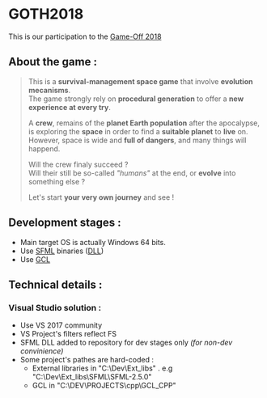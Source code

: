 # GOTH2018

This is our participation to the [Game-Off 2018](https://itch.io/jam/game-off-2018)

## About the game :

> This is a **survival-management space game** that involve **evolution mecanisms**.<br>
> The game strongly rely on **procedural generation** to offer a **new experience at every try**.
>
> A **crew**, remains of the **planet Earth population** after the apocalypse,<br>
> is exploring the **space** in order to find a **suitable planet** to **live** on.<br>
> However, space is wide and **full of dangers**, and many things will happend.
>
> Will the crew finaly succeed ?<br>
> Will their still be so-called *"humans"* at the end, or **evolve** into something else ?
>
> Let's start **your very own journey** and see !

## Development stages :
- Main target OS is actually Windows 64 bits.
- Use [SFML](https://github.com/SFML/SFML) binaries ([DLL](https://www.sfml-dev.org/files/SFML-2.5.1-windows-vc15-64-bit.zip))
- Use [GCL](https://github.com/GuillaumeDua/GCL_CPP)

## Technical details :
### Visual Studio solution :
- Use VS 2017 community
- VS Project's filters reflect FS
- SFML DLL added to repository for dev stages only *(for non-dev convinience)*
- Some project's pathes are hard-coded :
  - External libraries in "C:\Dev\Ext_libs" . e.g "C:\Dev\Ext_libs\SFML\SFML-2.5.0"
  - GCL in "C:\DEV\PROJECTS\cpp\GCL_CPP"
